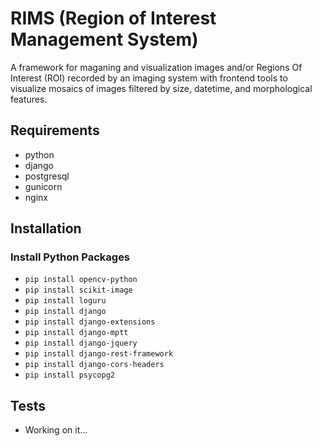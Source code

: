 # RIMS (Region of Interest Management System)

A framework for maganing and visualization images and/or Regions Of Interest (ROI) recorded by an imaging system with frontend tools to visualize mosaics of images filtered by size, datetime, and morphological features.

## Requirements

* python
* django
* postgresql
* gunicorn
* nginx

## Installation

### Install Python Packages

* `pip install opencv-python`
* `pip install scikit-image`
* `pip install loguru`
* `pip install django`
* `pip install django-extensions`
* `pip install django-mptt`
* `pip install django-jquery`
* `pip install django-rest-framework`
* `pip install django-cors-headers`
* `pip install psycopg2`

## Tests

-   Working on it...